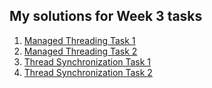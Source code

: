 ## My solutions for Week 3 tasks

1. [Managed Threading Task 1](../master/week3/ManagedThreadingTask1) 
2. [Managed Threading Task 2](../master/week3/ManagedThreadingTask2) 
3. [Thread Synchronization Task 1](../master/week3/ThreadSynchronizationTaskTask1) 
4. [Thread Synchronization Task 2](../master/week3/ThreadSynchronizationTaskTask2)